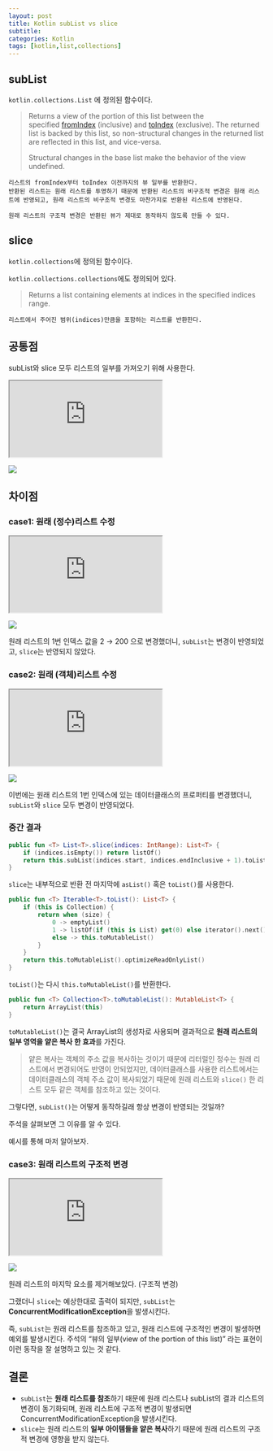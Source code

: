 ```yaml
---
layout: post
title: Kotlin subList vs slice
subtitle:
categories: Kotlin
tags: [kotlin,list,collections]
---
```


## subList

`kotlin.collections.List` 에 정의된 함수이다.

> Returns a view of the portion of this list between the specified [fromIndex](https://kotlinlang.org/api/latest/jvm/stdlib/kotlin.collections/-list/sub-list.html#kotlin.collections.List$subList(kotlin.Int,%20kotlin.Int)/fromIndex) (inclusive) and [toIndex](https://kotlinlang.org/api/latest/jvm/stdlib/kotlin.collections/-list/sub-list.html#kotlin.collections.List$subList(kotlin.Int,%20kotlin.Int)/toIndex) (exclusive). The returned list is backed by this list, so non-structural changes in the returned list are reflected in this list, and vice-versa.
>
> Structural changes in the base list make the behavior of the view undefined.

```text
리스트의 fromIndex부터 toIndex 이전까지의 뷰 일부를 반환한다.
반환된 리스트는 원래 리스트를 투영하기 때문에 반환된 리스트의 비구조적 변경은 원래 리스트에 반영되고, 원래 리스트의 비구조적 변경도 마찬가지로 반환된 리스트에 반영된다.

원래 리스트의 구조적 변경은 반환된 뷰가 제대로 동작하지 않도록 만들 수 있다.
```

## slice

`kotlin.collections`에 정의된 함수이다.

`kotlin.collections.collections`에도 정의되어 있다.

> Returns a list containing elements at indices in the specified indices range.

```text
리스트에서 주어진 범위(indices)만큼을 포함하는 리스트를 반환한다.
```

## 공통점

subList와 slice 모두 리스트의 일부를 가져오기 위해 사용한다.

<iframe src="https://pl.kotl.in/VTn6ztyFw?from=2&to=7"></iframe>

![](https://i.imgur.com/3hqJMOC.png)

## 차이점

### case1: 원래 (정수)리스트 수정

<iframe src="https://pl.kotl.in/-K-YyShgC?from=2&to=13"></iframe>

![](https://i.imgur.com/5SEEbDp.png)

원래 리스트의 1번 인덱스 값을 2 → 200 으로 변경했더니, `subList`는 변경이 반영되었고, `slice`는 반영되지 않았다.

### case2: 원래 (객체)리스트 수정

<iframe src="https://pl.kotl.in/L-aJxIq3c?from=2&to=17"></iframe>

![](https://i.imgur.com/JWNCjkG.png)

이번에는 원래 리스트의 1번 인덱스에 있는 데이터클래스의 프로퍼티를 변경했더니, `subList`와 `slice` 모두 변경이 반영되었다.

### 중간 결과

```kotlin
public fun <T> List<T>.slice(indices: IntRange): List<T> {  
	if (indices.isEmpty()) return listOf()  
	return this.subList(indices.start, indices.endInclusive + 1).toList()  
}
```

`slice`는 내부적으로 반환 전 마지막에 `asList()` 혹은 `toList()`를 사용한다.

```kotlin
public fun <T> Iterable<T>.toList(): List<T> {  
	if (this is Collection) {  
		return when (size) {  
			0 -> emptyList()  
			1 -> listOf(if (this is List) get(0) else iterator().next())  
			else -> this.toMutableList()  
		}  
	}  
	return this.toMutableList().optimizeReadOnlyList()  
}
```

`toList()`는 다시 `this.toMutableList()`를 반환한다.

```kotlin
public fun <T> Collection<T>.toMutableList(): MutableList<T> {  
	return ArrayList(this)  
}
```

`toMutableList()`는 결국 ArrayList의 생성자로 사용되며 결과적으로 **원래 리스트의 일부 영역을 얕은 복사 한 효과**를 가진다.

> 얕은 복사는 객체의 주소 값을 복사하는 것이기 때문에 리터럴인 정수는 원래 리스트에서 변경되어도 반영이 안되었지만, 데이터클래스를 사용한 리스트에서는 데이터클래스의 객체 주소 값이 복사되었기 때문에 원래 리스트와 `slice()` 한 리스트 모두 같은 객체를 참조하고 있는 것이다.

그렇다면, `subList()`는 어떻게 동작하길래 항상 변경이 반영되는 것일까?

주석을 살펴보면 그 이유를 알 수 있다.

예시를 통해 마저 알아보자.

### case3: 원래 리스트의 구조적 변경

<iframe src="https://pl.kotl.in/HXxPnLyYD?from=2&to=18"></iframe>

![](https://i.imgur.com/FAngFMi.png)

원래 리스트의 마지막 요소를 제거해보았다. (구조적 변경)

그랬더니 `slice`는 예상한대로 출력이 되지만, `subList`는 **ConcurrentModificationException**을 발생시킨다.

즉, `subList`는 원래 리스트를 참조하고 있고, 원래 리스트에 구조적인 변경이 발생하면 예외를 발생시킨다. 주석의 “뷰의 일부(view of the portion of this list)” 라는 표현이 이런 동작을 잘 설명하고 있는 것 같다.

## 결론

- `subList`는 **원래 리스트를 참조**하기 때문에 원래 리스트나 subList의 결과 리스트의 변경이 동기화되며, 원래 리스트에 구조적 변경이 발생되면 ConcurrentModificationException을 발생시킨다.
- `slice`는 원래 리스트의 **일부 아이템들을 얕은 복사**하기 때문에 원래 리스트의 구조적 변경에 영향을 받지 않는다.
